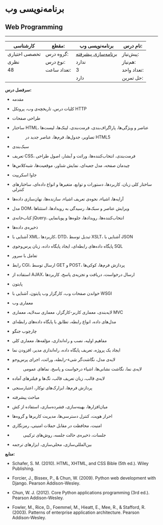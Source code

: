 # برنامه‌نویسی وب
## Web Programming
_______________________________________________________________________________
| کارشناسی      | مقطع:       | برنامه‌نویسی وب                                             | نام درس:    |
| ------------- | ----------- | ----------------------------------------------------------- | ----------- |
| تخصصی اختیاری | گروه درس:   | [برنامه‌سازی پیشرفته](../mandatory/Advanced-Programming.md) | پیش‌نیاز:   |
| نظری          | نوع درس:    | ندارد                                                       | هم‌نیاز:    |
| 48            | تعداد ساعت: | 3                                                           | تعداد واحد: |
|               |             |  دارد                                                       | حل تمرین:   |

**سرفصل درس:**


- مقدمه 

- کلیات درس، تاریخچه‌ی وب، پروتکل‌ HTTP

- طراحی صفحات 

- ساختار HTML، عناصر و ویژگی‌ها، پاراگراف‌بندی، فرمت‌بندی، لینک‌ها، لیست‌ها

- `      `تصاویر، جدول‌ها، فرم‌ها، عناصر جدید در HTML5

- سبک‌بندی 

- تعریف CSS، فرمت‌بندی، انتخاب‌کننده‌ها، وراثت و آبشار، اصول طراحی

- چیدمان صفحه، مدل جعبه‌ای، نمایش شناور، موقعیت‌ها، شبه‌کلاس‌ها

- جاوا اسکریپت 

- ساختار کلی زبان، کاربردها، دستورات و توابع، متغیرها و انواع داده‌ای، ساختارهای کنترلی

- آرایه‌ها، اشیاء، نحوه‌ی تعریف اشیاء، سازنده‌ها، نهان‌سازی داده‌ها

- مدل DOM، ویرایش عناصر و سبک‌ها، رسیدگی به رویدادها، استثناها

- کتاب‌خانه‌ی jQuery، انتخاب‌کننده‌ها، رویدادها، جلوه‌ها و پویانمایی

- ذخیره‌ی داده‌ها 

- آشنایی با XML، کاربردها، DTD، تبدیل توسط XSLT، آشنایی با JSON

- پایگاه‌ داده‌های رابطه‌ای‌، ایجاد پایگاه داده، زبان پرس‌وجوی SQL

- تعامل با سرور 

- رابط CGI، ارسال توسط GET و POST، پردازش فرم‌ها، کوکی‌ها

- استفاده از AJAX، ارسال درخواست، دریافت و تجزیه‌ی پاسخ، کاربردها

- پایتون 

- خواندن صفحات وب، کارگزار وب پایتون، آشنایی با WSGI

- معماری وب 

- لایه‌بندی، معماری کاربر-کارگزار، معماری سه‌لایه، معماری MVC

- مدل‌های داده، انواع رابطه‌، تطابق با پایگاه‌ داده‌های رابطه‌ای

- چارچوب جنگو 

- مفاهیم اولیه، نصب و راه‌اندازی، مؤلفه‌ها، معماری کلی

- ایجاد یک پروژه، تعریف پایگاه داده، راه‌اندازی مدیر، افزودن نما

- لایه‌ی مدل، نگاشت‌گر شیء-رابطه، وراثت، اجرای پرس‌وجو

- `     `لایه‌ی نما، نگاشت نشانی‌ها، اشیاء درخواست و پاسخ، نماهای عمومی

- لایه‌ی قالب‌، زبان تعریف قالب، تگ‌ها و فیلترهای آماده

- پردازش فرم‌ها، ابزارک‌های توکار، اعتبارسنجی

- مباحث پیشرفته 

- میان‌افزارها، بهینه‌سازی، فشرده‌سازی، استفاده از کش

- احراز هویت، کنترل دسترسی‌ها، مدیریت کاربرها و گروه‌ها

- امنیت، محافظت در مقابل حملات امنیتی، رمزنگاری

- `     `جلسات، ذخیره‌ی حالت جلسه، روش‌های ترکیبی

- بین‌المللی‌سازی، محلی‌سازی، ابزارهای ترجمه‌

**منابع:**


- Schafer, S. M. (2010). HTML, XHTML, and CSS Bible (5th ed.). Wiley Publishing.

- Forcier, J., Bissex, P., & Chun, W. (2009). Python web development with Django. Pearson Addison-Wesley.

- Chun, W. J. (2012). Core Python applications programming (3rd ed.). Pearson Addison-Wesley.

- Fowler, M., Rice, D., Foemmel, M., Hieatt, E., Mee, R., & Stafford, R. (2003). Patterns of enterprise application architecture. Pearson Addison-Wesley.
